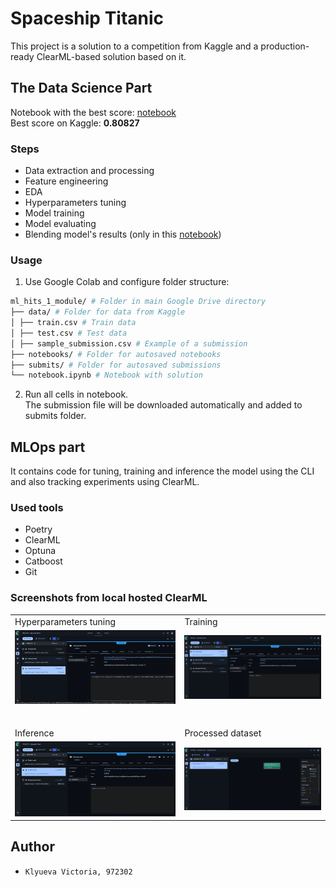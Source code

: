 # Spaceship Titanic

This project is a solution to a competition from Kaggle and a production-ready ClearML-based solution based on it.

## The Data Science Part

Notebook with the best score: [notebook](https://drive.google.com/file/d/1BTe9fnHKcwIOmD4ghh7S7QAHY1pGXpwo/view?usp=sharing)\
Best score on Kaggle: **0.80827**

### Steps
- Data extraction and processing
- Feature engineering
- EDA
- Hyperparameters tuning
- Model training
- Model evaluating
- Blending model's results (only in this [notebook](https://drive.google.com/file/d/1BTe9fnHKcwIOmD4ghh7S7QAHY1pGXpwo/view?usp=sharing))

### Usage

1. Use Google Colab and configure folder structure:
```bash
ml_hits_1_module/ # Folder in main Google Drive directory
├── data/ # Folder for data from Kaggle
│ ├── train.csv # Train data
│ ├── test.csv # Test data
│ ├── sample_submission.csv # Example of a submission
├── notebooks/ # Folder for autosaved notebooks
├── submits/ # Folder for autosaved submissions
└── notebook.ipynb # Notebook with solution
```
2. Run all cells in notebook. \
   The submission file will be downloaded automatically and added to submits folder.

## MLOps part

It contains code for tuning, training and inference the model using the CLI and also tracking experiments using ClearML.

### Used tools
- Poetry
- ClearML
- Optuna
- Catboost
- Git

### Screenshots from local hosted ClearML

<table>
<tbody>
  <tr>
    <td>Hyperparameters tuning</td>
    <td>Training</td>
  </tr>
  <tr>
    <td><img src="https://github.com/VictoriaKlyueva/Spaceship-Titanic/blob/refactoring/images/Tuning.png"></td>
    <td><img src="https://github.com/VictoriaKlyueva/Spaceship-Titanic/blob/refactoring/images/Training.png"></td>
  </tr>
  <tr>
    <td colspan="2" height="24px"></td>
  </tr>
  <tr>
    <td>Inference</td>
    <td>Processed dataset</td>
  </tr>
  <tr>
    <td><img src="https://github.com/VictoriaKlyueva/Spaceship-Titanic/blob/refactoring/images/Inference.png"></td>
    <td><img src="https://github.com/VictoriaKlyueva/Spaceship-Titanic/blob/refactoring/images/Processed%20dataset.png"></td>
  </tr>
</tbody>
</table>

## Author
- `Klyueva Victoria, 972302`
